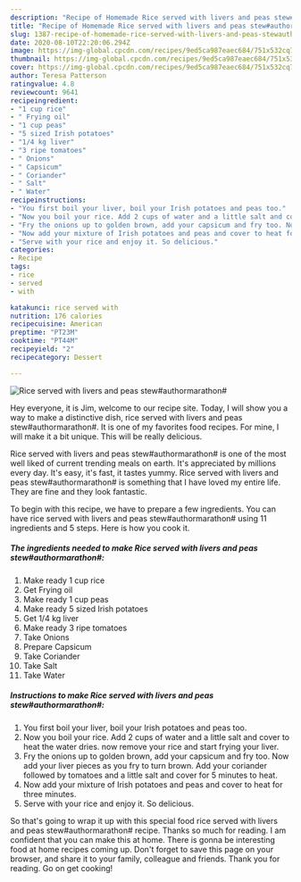 ```yaml
---
description: "Recipe of Homemade Rice served with livers and peas stew#authormarathon#"
title: "Recipe of Homemade Rice served with livers and peas stew#authormarathon#"
slug: 1387-recipe-of-homemade-rice-served-with-livers-and-peas-stewauthormarathon
date: 2020-08-10T22:20:06.294Z
image: https://img-global.cpcdn.com/recipes/9ed5ca987eaec684/751x532cq70/rice-served-with-livers-and-peas-stewauthormarathon-recipe-main-photo.jpg
thumbnail: https://img-global.cpcdn.com/recipes/9ed5ca987eaec684/751x532cq70/rice-served-with-livers-and-peas-stewauthormarathon-recipe-main-photo.jpg
cover: https://img-global.cpcdn.com/recipes/9ed5ca987eaec684/751x532cq70/rice-served-with-livers-and-peas-stewauthormarathon-recipe-main-photo.jpg
author: Teresa Patterson
ratingvalue: 4.8
reviewcount: 9641
recipeingredient:
- "1 cup rice"
- " Frying oil"
- "1 cup peas"
- "5 sized Irish potatoes"
- "1/4 kg liver"
- "3 ripe tomatoes"
- " Onions"
- " Capsicum"
- " Coriander"
- " Salt"
- " Water"
recipeinstructions:
- "You first boil your liver, boil your Irish potatoes and peas too."
- "Now you boil your rice. Add 2 cups of water and a little salt and cover to heat the water dries. now remove your rice and start frying your liver."
- "Fry the onions up to golden brown, add your capsicum and fry too. Now add your liver pieces as you fry to turn brown. Add your coriander followed by tomatoes and a little salt and cover for 5 minutes to heat."
- "Now add your mixture of Irish potatoes and peas and cover to heat for three minutes."
- "Serve with your rice and enjoy it. So delicious."
categories:
- Recipe
tags:
- rice
- served
- with

katakunci: rice served with 
nutrition: 176 calories
recipecuisine: American
preptime: "PT23M"
cooktime: "PT44M"
recipeyield: "2"
recipecategory: Dessert

---
```



![Rice served with livers and peas stew#authormarathon#](https://img-global.cpcdn.com/recipes/9ed5ca987eaec684/751x532cq70/rice-served-with-livers-and-peas-stewauthormarathon-recipe-main-photo.jpg)

Hey everyone, it is Jim, welcome to our recipe site. Today, I will show you a way to make a distinctive dish, rice served with livers and peas stew#authormarathon#. It is one of my favorites food recipes. For mine, I will make it a bit unique. This will be really delicious.

Rice served with livers and peas stew#authormarathon# is one of the most well liked of current trending meals on earth. It's appreciated by millions every day. It's easy, it's fast, it tastes yummy. Rice served with livers and peas stew#authormarathon# is something that I have loved my entire life. They are fine and they look fantastic.




To begin with this recipe, we have to prepare a few ingredients. You can have rice served with livers and peas stew#authormarathon# using 11 ingredients and 5 steps. Here is how you cook it.

<!--inarticleads1-->

##### The ingredients needed to make Rice served with livers and peas stew#authormarathon#:

1. Make ready 1 cup rice
1. Get  Frying oil
1. Make ready 1 cup peas
1. Make ready 5 sized Irish potatoes
1. Get 1/4 kg liver
1. Make ready 3 ripe tomatoes
1. Take  Onions
1. Prepare  Capsicum
1. Take  Coriander
1. Take  Salt
1. Take  Water




<!--inarticleads2-->

##### Instructions to make Rice served with livers and peas stew#authormarathon#:

1. You first boil your liver, boil your Irish potatoes and peas too.
1. Now you boil your rice. Add 2 cups of water and a little salt and cover to heat the water dries. now remove your rice and start frying your liver.
1. Fry the onions up to golden brown, add your capsicum and fry too. Now add your liver pieces as you fry to turn brown. Add your coriander followed by tomatoes and a little salt and cover for 5 minutes to heat.
1. Now add your mixture of Irish potatoes and peas and cover to heat for three minutes.
1. Serve with your rice and enjoy it. So delicious.




So that's going to wrap it up with this special food rice served with livers and peas stew#authormarathon# recipe. Thanks so much for reading. I am confident that you can make this at home. There is gonna be interesting food at home recipes coming up. Don't forget to save this page on your browser, and share it to your family, colleague and friends. Thank you for reading. Go on get cooking!
